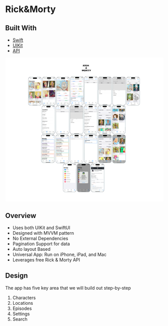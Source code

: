 # Rick&Morty

## Built With
- [Swift](https://developer.apple.com/swift/)
- [UIKit](https://developer.apple.com/documentation/uikit)
- [API](https://rickandmortyapi.com)
<p>
  <img src="ss/Rick&Morty.png"/>
</p>

## Overview
* Uses both UIKit and SwiftUI
* Designed with MVVM pattern
* No External Dependencies
* Pagination Support for data
* Auto layout Based
* Universal App: Run on iPhone, iPad, and Mac
* Leverages free Rick & Morty API

## Design
The app has five key area that we will build out step-by-step
1. Characters
2. Locations
3. Episodes
4. Settings
5. Search
